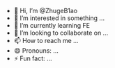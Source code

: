 - 👋 Hi, I’m @ZhugeB1ao
- 👀 I’m interested in something ... 
- 🌱 I’m currently learning FE
- 💞️ I’m looking to collaborate on ...
- 📫 How to reach me ...
- 😄 Pronouns: ...
- ⚡ Fun fact: ...

<!---
ZhugeB1ao/ZhugeB1ao is a ✨ special ✨ repository because its `README.md` (this file) appears on your GitHub profile.
You can click the Preview link to take a look at your changes.
--->
